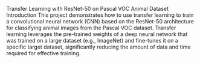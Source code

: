 Transfer Learning with ResNet-50 on Pascal VOC Animal Dataset
Introduction
This project demonstrates how to use transfer learning to train a convolutional neural network (CNN) based on the ResNet-50
architecture for classifying animal images from the Pascal VOC dataset. Transfer learning leverages the pre-trained weights of 
a deep neural network that was trained on a large dataset (e.g., ImageNet) and fine-tunes it on a specific target dataset, 
significantly reducing the amount of data and time required for effective training.

